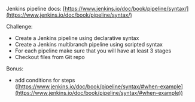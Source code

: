Jenkins pipeline docs: [https://www.jenkins.io/doc/book/pipeline/syntax/](https://www.jenkins.io/doc/book/pipeline/syntax/)


Challenge: 
- Create a Jenkins pipeline using declarative syntax
- Create a Jenkins multibranch pipeline using scripted syntax
- For each pipeline make sure that you will have at least 3 stages
- Checkout files from Git repo

Bonus: 
- add conditions for steps ([https://www.jenkins.io/doc/book/pipeline/syntax/#when-example](https://www.jenkins.io/doc/book/pipeline/syntax/#when-example))
        

